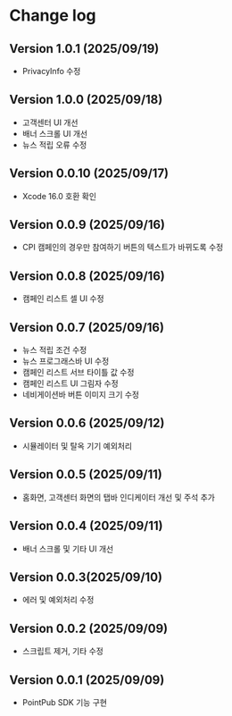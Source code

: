 # Change log

## Version 1.0.1 (2025/09/19)
- PrivacyInfo 수정

## Version 1.0.0 (2025/09/18)
- 고객센터 UI 개선
- 배너 스크롤 UI 개선
- 뉴스 적립 오류 수정

## Version 0.0.10 (2025/09/17)
- Xcode 16.0 호환 확인

## Version 0.0.9 (2025/09/16)
- CPI 캠페인의 경우만 참여하기 버튼의 텍스트가 바뀌도록 수정

## Version 0.0.8 (2025/09/16)
- 캠페인 리스트 셀 UI 수정

## Version 0.0.7 (2025/09/16)
- 뉴스 적립 조건 수정
- 뉴스 프로그래스바 UI 수정
- 캠페인 리스트 서브 타이틀 값 수정
- 캠페인 리스트 UI 그림자 수정
- 네비게이션바 버튼 이미지 크기 수정

## Version 0.0.6 (2025/09/12)
- 시뮬레이터 및 탈옥 기기 예외처리 

## Version 0.0.5 (2025/09/11)
- 홈화면, 고객센터 화면의 탭바 인디케이터 개선 및 주석 추가

## Version 0.0.4 (2025/09/11)
- 배너 스크롤 및 기타 UI 개선

## Version 0.0.3(2025/09/10)
- 에러 및 예외처리 수정

## Version 0.0.2 (2025/09/09)
- 스크립트 제거, 기타 수정 

## Version 0.0.1 (2025/09/09)
- PointPub SDK 기능 구현

